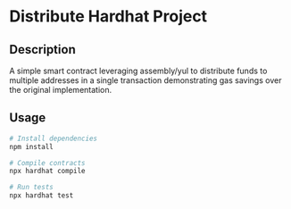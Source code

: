 # Distribute Hardhat Project

## Description

A simple smart contract leveraging assembly/yul to distribute funds to multiple addresses in a single transaction demonstrating gas savings over the original implementation.

## Usage

```bash
# Install dependencies
npm install

# Compile contracts
npx hardhat compile

# Run tests
npx hardhat test
```
